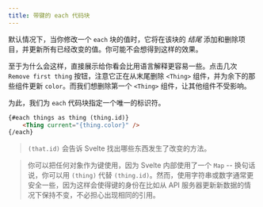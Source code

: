 ```yaml
---
title: 带键的 each 代码块
---
```


默认情况下，当你修改一个 `each` 块的值时，它将在该块的 _结尾_ 添加和删除项目，并更新所有已经改变的值。你可能不会想得到这样的效果。

至于为什么会这样，直接展示给你看会比用语言解释更容易一些。点击几次 `Remove first thing` 按钮，注意它正在从末尾删除 `<Thing>` 组件，并为余下的那些组件更新 `color`。而我们想删除第一个 `<Thing>` 组件，让其他组件不受影响。

为此，我们为 `each` 代码块指定一个唯一的标识符。

```html
{#each things as thing (thing.id)}
	<Thing current="{thing.color}" />
{/each}
```

> `(that.id)` 会告诉 Svelte 找出哪些东西发生了改变的方法。

> 你可以把任何对象作为键使用，因为 Svelte 内部使用了一个 `Map` -- 换句话说，你可以用 `(thing)` 代替 `(thing.id)`。然而，使用字符串或数字通常更安全一些，因为这样会使得键的身份在比如从 API 服务器更新新数据的情况下保持不变，不必担心出现相同的引用。

